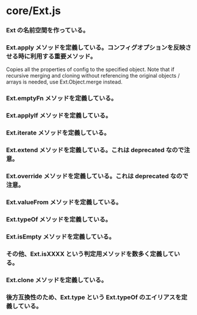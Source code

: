 # core/Ext.js

### Ext の名前空間を作っている。

### Ext.apply メソッドを定義している。コンフィグオプションを反映させる時に利用する重要メソッド。

Copies all the properties of config to the specified object. Note that if recursive merging and cloning without referencing the original objects / arrays is needed, use Ext.Object.merge instead.

### Ext.emptyFn メソッドを定義している。

### Ext.applyIf メソッドを定義している。

### Ext.iterate メソッドを定義している。

### Ext.extend メソッドを定義している。これは deprecated なので注意。

### Ext.override メソッドを定義している。これは deprecated なので注意。

### Ext.valueFrom メソッドを定義している。

### Ext.typeOf メソッドを定義している。

### Ext.isEmpty メソッドを定義している。

### その他、Ext.isXXXX という判定用メソッドを数多く定義している。

### Ext.clone メソッドを定義している。

### 後方互換性のため、Ext.type という Ext.typeOf のエイリアスを定義している。


